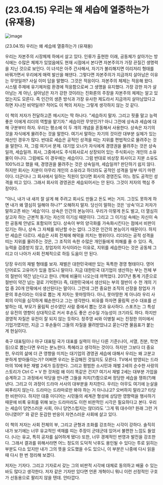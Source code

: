 # (23.04.15) 우리는 왜 세습에 열중하는가 (유재용)


![image](https://postfiles.pstatic.net/MjAyNTA0MDRfMjg3/MDAxNzQzNzYxMDUwNzk5.55JUmGEluXavZIsk9NFnQ7qufgBT-DdIuYWHSWN9yfUg.0I54IrQi5Jh8--tzJVokwmaoiRNwCEgWFZtmAmPbKVAg.PNG/image.png?type=w773)

(23.04.15) 우리는 왜 세습에 열중하는가 (유재용)

우리는 자본주의 시장체제 하에서 살고 있다. 인류가 출현한 이래, 공동체가 살아가는 방식에는 수많은 체제가 있었음에도 현재 시점에서 본다면 자본주의가 가장 끈질긴 생명력을 지닌 것으로 보인다. 이 녀석은 아주 간사해서, 자기가 불리해지면 이리저리 형태를 바꿔가면서 우리에게 매력 발산을 해댄다. 그렇다면 자본주의가 지금까지 살아남은 이유는 무엇일까? 사실 이미 답을 말했다. 그것은 적응이다. 자본주의 체제는 적응해 왔다. 시스템 주제에 유기체처럼 환경에 적응함으로써 그 생명을 유지했다. 가장 강한 자가 살아남는 게 아닌, 살아남은 자가 강한 것이라는 진화론의 주장을 자본주의 체제는 알고 있었는지도 모른다. 즉 인간의 생존 방식과 가장 유사한 제도라서 지금까지 살아남았다고 하면 지나친 비약일까? 적어도 이 책의 저자는 그렇게 생각하지 않는 것 같다.

이 책의 저자가 전달하고픈 메시지는 딱 하나다. "세습하지 말자. 그리고 핏줄 말고 능력 좋은 이에게 리더의 역할을 맡기자." 세습이란 무엇인가? 아니 그전에 상속과 세습에 대해 구분부터 하자. 우리는 평소에 이 두 개의 개념을 혼동해서 사용한다. 상속은 자기의 것을 자식에게 물려주는 것을 말한다. 여기서 말하는 자기의 것이란 대부분 실체가 있는 재산인 경우가 많다. 반대로 세습은 공적인 성격을 띠는 지위를 편법적으로 물려주는 것을 말한다. 자, 그럼 여기서 문제. 대기업 오너가 자식에게 경영권을 물려주는 것은 상속일까, 세습일까. 회사, 그중에서도 주식회사로서 상장되어 있는 주식회사는 개인의 소유물이 아니다. 그럼에도 이 경우에는 세습이다. 그럼 반대로 비상장 회사이고 지분 소유도 100%라고 했을 때, 경영권을 물려주는 것은 상속일까, 세습일까? 판단하기 쉽지 않다. 하지만 회사는 지분이 아무리 개인의 소유라고 하더라도 공적인 성격을 일부 띠기 마련이다. 더군다나 그 회사에서 일하는 직원이 있다면 회사의 경영진도 어느 정도 공적인 성격을 띠고 있다. 그래서 회사의 경영권은 세습되어서는 안 된다. 그것이 저자의 핵심 주장이다.

"아니, 내가 내 새끼 잘 살게 해 주려고 회사도 만들고 돈도 버는 거지. 그것도 못하게 하면 내가 왜 열심히 일해야 하나?" 오해하지 말자. 당신이 말하는 것은 '상속'이고 저자가 말하고픈 바는 '세습'이다. 상속은 인간의 본능이다. 우리가 이렇게 돈도 벌고, 더 열심히 살고자 하는 근본적 동기는 자신의 이기심 때문이다. 그리고 그 이기심 속에는 자신이 속한 공동체 안녕도 포함되어 있다. 상속이 부의 양극화를 가속화시킨다는 점에서 비판이 있기는 하나, 상속 그 자체를 비난할 수는 없다. 그것은 인간의 본능이기 때문이다. 하지만 세습은 다르다. 세습은 사회 전체에 해악을 끼치는 행위이다. 리더라는 공적 성격을 띠는 지위를 물려주는 것은, 그 조직의 속한 수많은 개인들에게 피해를 줄 수 있다. 즉, 능력을 검증받지 않고, 창업자의 자식이라는 이유로, 지위를 세습한다는 것은 공동체 그리고 더 나아가 사회 전체적으로 하등 도움이 안 된다.

당장 우리의 재벌 형태를 보자. 재벌은 대한민국에만 있는 독특한 경영 형태이다. 영어 단어로도 고유어가 있을 정도니 말이다. 지금 대한민국 대기업이 생산하는 부는 전체 부의 절반이 약간 넘는다고 한다. (책에 비율이 나오는데 까먹었다. 2017년 통계 기준으로 절반이 약간 넘는 걸로 기억한다) 즉, 대한민국에서 생산되는 부의 절반이 수 천 개의 기업 중 20개 안팎에서 생산된다는 말이다. 그런데 그런 중요한 조직의 선장을 창업자 가문의 후손이라는 이유로 뽑는 게 저자는 못마땅하다. 아니, 못마땅한 게 아니라 우리 사회의 이익을 심각하게 훼손한다고 그는 생각한다. 비유를 하자면 올림픽 선수 대표를 선발하는 데, 부모가 올림픽 선수였던 사람 중에서 뽑는 것과 유사하다. 스포츠는 그 특성상 유전의 영향이 상대적으로 커서 후손도 좋은 선수일 가능성이 크기라도 하다. 하지만 경영적 자질은 유전이 잘 되지 않는 듯하다. 정주영 씨와 이병철 씨는 진정한 의미에서 기업가였지만, 지금 그 후손들이 그들의 자질을 물려받았냐고 묻는다면 물음표가 붙는 게 현실이다.

축구 대표팀이나 야구 대표팀 국가 대표를 실력이 아닌 다른 기준(나이, 서열, 친분, 학연 등)으로 뽑는다면 우리는 분노한다. 특혜라고 생각하는 것이다. 하지만 그보다 더 중요한, 우리의 삶에 더 큰 영향을 미치는 대기업의 경영권 세습에 대해서 우리는 왜 고분고분하게 받아들이는가? 어쩌면 우리는 둔감해진 것일지도 모른다. TV에서 방영되는 드라마의 10에 9은 재벌 2세가 등장한다. 그리고 평범한 소시민과 재벌 2세의 순수한 사랑의 스토리가 Ctrl C + V 한 것처럼 왜 이리 똑같은 건지? 여기서 재벌 2세는 대부분 가업을 승계하고 그 과정에서 악당을 만나면 그들을 처치(?)함으로써 정당한 세습을 쟁취(?)해낸다. 그리고 이 과정이 드라마 서사의 대부분을 차지한다. 우리는 아무도 여기에 눈살을 찌푸리지 않는다. 드라마는 드라마로만 봐야 하는 거 아니냐고? 오버하지 말라고? 타당한 비판이다. 하지만 대중 미디어는 시민들의 세계관 형성에 상당한 영향력을 행사하기 때문에 비록 유희를 위해 보는 드라마라도 이런 비판적인 시각은 필요하다고 본다. 우리는 세습이 당연스러운 사회, 아니 당연스럽지는 않더라도 '그게 뭐 대수야? 원래 그런 거 아니였어?' 와 같은 둔감한 반응이 자연스러운 사회에 살고 있다.

이 책의 저자는 사회 전체의 부, 그리고 균형과 조화를 강조하는 시각이 강하다. 솔직히 내가 보기에는 너무 유교적인 색채를 띠는 주장이 군데군데 있어서 불편한 느낌도 들었다. (나는 유교, 특히 공자를 싫어하게 됐다) 또한, 너무 경제적인 번영과 발전을 강조한다. 그래서 결과를 위해서라면 어느 정도의 도덕적 낙후도 용인될 수 있다는 투로 읽히는 부분도 다소 있지만 내가 그의 뜻을 오도했을 수도 있으니, 이 부분은 나중에 다시 읽을 때 다시 한 번 정리해 보겠다.

저자는 기자다. 그리고 기자로서 갖는 그의 비판적 시각에 대체로 동의하고 배울 수 있는 바도 많다고 생각한다. 저자 같은 기자만 있다면 언론 개혁이니 뭐니 이런 선정적인 구호가 선동용으로 팔리지 않을 텐데. 안타깝다.

